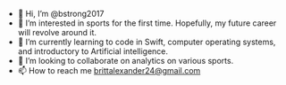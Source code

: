 - 👋 Hi, I’m @bstrong2017
- 👀 I’m interested in sports for the first time. Hopefully, my future career will revolve around it. 
- 🌱 I’m currently learning to code in Swift, computer operating systems, and introductory to Artificial intelligence. 
- 💞️ I’m looking to collaborate on analytics on various sports. 
- 📫 How to reach me brittalexander24@gmail.com

<!---
bstrong2017/bstrong2017 is a ✨ special ✨ repository because its `README.md` (this file) appears on your GitHub profile.
You can click the Preview link to take a look at your changes.
--->
